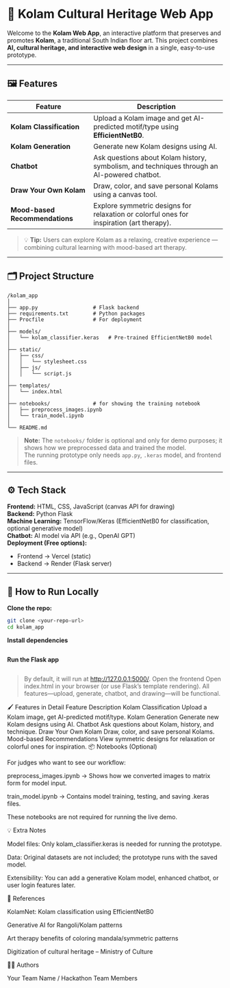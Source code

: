 # 🌸 Kolam Cultural Heritage Web App

Welcome to the **Kolam Web App**, an interactive platform that preserves and promotes **Kolam**, a traditional South Indian floor art. This project combines **AI, cultural heritage, and interactive web design** in a single, easy-to-use prototype.  

---

## 🖼️ Features

| Feature | Description |
|---------|-------------|
| **Kolam Classification** | Upload a Kolam image and get AI-predicted motif/type using **EfficientNetB0**. |
| **Kolam Generation** | Generate new Kolam designs using AI. |
| **Chatbot** | Ask questions about Kolam history, symbolism, and techniques through an AI-powered chatbot. |
| **Draw Your Own Kolam** | Draw, color, and save personal Kolams using a canvas tool. |
| **Mood-based Recommendations** | Explore symmetric designs for relaxation or colorful ones for inspiration (art therapy). |

> 💡 **Tip:** Users can explore Kolam as a relaxing, creative experience — combining cultural learning with mood-based art therapy.  

---

## 🗂 Project Structure

```text
/kolam_app
│
├── app.py                  # Flask backend
├── requirements.txt        # Python packages
├── Procfile                # For deployment
│
├── models/                 
│   └── kolam_classifier.keras   # Pre-trained EfficientNetB0 model
│
├── static/
│   ├── css/
│   │   └── stylesheet.css
│   ├── js/
│   │   └── script.js
│
├── templates/
│   └── index.html
│
├── notebooks/              # for showing the training notebook
│   ├── preprocess_images.ipynb
│   └── train_model.ipynb
│
└── README.md
```
> **Note:** The `notebooks/` folder is optional and only for demo purposes; it shows how we preprocessed data and trained the model.  
> The running prototype only needs `app.py`, `.keras` model, and frontend files.

---

## ⚙️ Tech Stack

**Frontend:** HTML, CSS, JavaScript (canvas API for drawing)  
**Backend:** Python Flask  
**Machine Learning:** TensorFlow/Keras (EfficientNetB0 for classification, optional generative model)  
**Chatbot:** AI model via API (e.g., OpenAI GPT)  
**Deployment (Free options):**  
- Frontend → Vercel (static)  
- Backend → Render (Flask server)  

---

## 🚀 How to Run Locally

**Clone the repo:**
```bash
git clone <your-repo-url>
cd kolam_app
```
**Install dependencies**
```pip install -r requirements.txt
```
**Run the Flask app**
```python app.py
```
> By default, it will run at http://127.0.0.1:5000/. 
> Open the frontend 
> Open index.html in your browser (or use Flask’s template rendering). All features—upload, generate, chatbot, and drawing—will be functional. 

🖌 Features in Detail
Feature	Description
Kolam Classification	Upload a Kolam image, get AI-predicted motif/type.
Kolam Generation	Generate new Kolam designs using AI.
Chatbot	Ask questions about Kolam, history, and technique.
Draw Your Own Kolam	Draw, color, and save personal Kolams.
Mood-based Recommendations	View symmetric designs for relaxation or colorful ones for inspiration.
📦 Notebooks (Optional)

For judges who want to see our workflow:

preprocess_images.ipynb → Shows how we converted images to matrix form for model input.

train_model.ipynb → Contains model training, testing, and saving .keras files.

These notebooks are not required for running the live demo.

💡 Extra Notes

Model files: Only kolam_classifier.keras is needed for running the prototype.

Data: Original datasets are not included; the prototype runs with the saved model.

Extensibility: You can add a generative Kolam model, enhanced chatbot, or user login features later.

📜 References

KolamNet: Kolam classification using EfficientNetB0

Generative AI for Rangoli/Kolam patterns

Art therapy benefits of coloring mandala/symmetric patterns

Digitization of cultural heritage – Ministry of Culture

👩‍💻 Authors

Your Team Name / Hackathon Team Members
